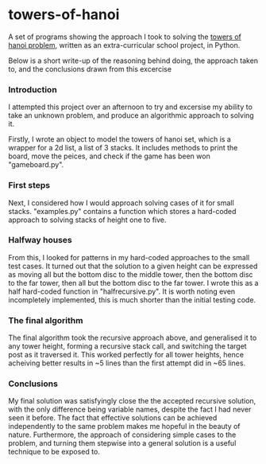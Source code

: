 # towers-of-hanoi
A set of programs showing the approach I took to solving the [towers of hanoi problem](https://en.wikipedia.org/wiki/Tower_of_Hanoi), written as an extra-curricular school project, in Python.

Below is a short write-up of the reasoning behind doing, the approach taken to, and the conclusions drawn from this excercise

### Introduction
I attempted this project over an afternoon to try and excersise my ability to take an unknown problem, and produce an algorithmic approach to solving it.

Firstly, I wrote an object to model the towers of hanoi set, which is a wrapper for a 2d list, a list of 3 stacks. It includes methods to print the board, move the peices, and check if the game has been won "gameboard.py".

### First steps
Next, I considered how I would approach solving cases of it for small stacks. "examples.py" contains a function which stores a hard-coded approach to solving stacks of height one to five.

### Halfway houses
From this, I looked for patterns in my hard-coded approaches to the small test cases. It turned out that the solution to a given height can be expressed as moving all but the bottom disc to the middle tower, then the bottom disc to the far tower, then all but the bottom disc to the far tower. I wrote this as a half hard-coded function in "halfrecursive.py". It is worth noting even incompletely implemented, this is much shorter than the initial testing code.

### The final algorithm
The final algorithm took the recursive approach above, and generalised it to any tower height, forming a recursive stack call, and switching the target post as it traversed it. This worked perfectly for all tower heights, hence acheiving better results in ~5 lines than the first attempt did in ~65 lines.

### Conclusions
My final solution was satisfyingly close the the accepted recursive solution, with the only difference being variable names, despite the fact I had never seen it before. The fact that effective solutions can be achieved independently to the same problem makes me hopeful in the beauty of nature. Furthermore, the approach of considering simple cases to the problem, and turning them stepwise into a general solution is a useful technique to be exposed to.
